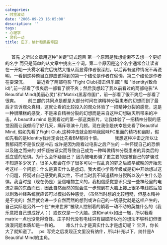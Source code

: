 ```yaml
---
categories:
- 时空波动
date: '2006-09-23 16:05:00'
description: ''
tags:
- 心理学
- 灵机一动
title: 庄子，纳什和黑客帝国
---
```

     首先 之所以文章用这种"关键"词式题目 第一个原因是我想偷懒不去想一个更好的名字 而只是简单的从文章中挑出三个词，第二个原因是这个名字通常会让读者在一开始一头雾水看完后恍然大悟从而显得作者很深刻。以后再有这种情况不再说明，一看到这种题目立即应该得到的第一个结论是作者在偷懒，第二个结论是作者在耍深沉。
 
     最近看了两部电影 "Fight Club(搏击俱乐部)" 和 "Identity(致命id)",前一部看了很爽后一部看了很不爽；然后我想起了我以前看过的两部电影"A Beautiful Mind(美丽心灵)"和"Matrix(黑客帝国)"，前一部看了很不爽后一部看了很爽。
 
     前三部的共同点是都是大部分时间在演精神分裂患者的幻想而到了最后才告诉观众真相，这就让看的比较投入的观众体验了一把精神分裂的感觉，这是一种很糟糕的感受，不是来自精神分裂的幻想而是来自这种幻想破灭所带来的冲击。A beautifu mind 是我看过的第一部这类影片，让我体验了一把精神分裂的感觉因而让我郁闷了好几天，痛斥导演十几顿。现在我倒是庆幸是先看了Beautiful Mind, 假如先看了Fight Club,这种冲击就会影响我回味FC里面的精巧和幽默，假如先看的是Identity我肯定会比先看BM郁闷十倍。
     
     我想这种冲击之所以让我郁闷而不是仅仅是冲击 或许是因为刚看过电影之后产生的 一种怀疑自己的恐惧 以及随之而来的 对怀疑被证实而导致自己成为一种叫做精神分裂患者的异类后的孤立感的恐惧。为什么会怀疑自己？ 因为被电影骗了更主要的是被自己的梦骗过不知道多少次了。很多人都会在作了很多可以一假乱真的梦之后或早或晚的开始思考这样一个问题：什么是真实什么是虚幻。我大概小学高年级或是初中开始想过这个问题，怀疑过自己感受的真实性，不过当时我不知道精神分裂所以没产生什么恐惧。我当时是（现在仍是）坚信唯物主义的，我相信感觉意识只是一些神经里的电流之类的东西而已，因此自然而然的就会进一步想到在大脑上接上很多电线然后加以刺激神经系统就应该可以模拟各种感觉，（虽然当时想的比较粗糙，但基本精神是不变的）然后就会进一步自然而然的想到或许自己的一切感觉就是这样产生的，自己实际是另外一个在"未来世界"被敌人控制着的躺着一动不动的英雄什么的（我乐意把自己想成好人：）或仅仅是一个大脑。这和matrix如出一辙，所以我看matrix一点也没觉得奇怪。庄子时代没有电线只有蝴蝶所以他的想法不够科幻但很浪漫问题本质却是一样的。
      难么什么才是真实什么才是虚幻呢？ 宝贝，你长大了就知道了。
 
ps: 写完之后发现正文里没有纳什，所以补充以下，纳什是A Beautiful Mind的主角。